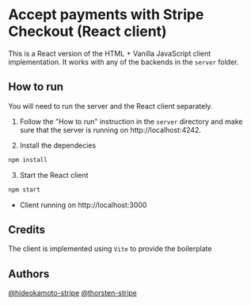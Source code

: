 # Accept payments with Stripe Checkout (React client)

This is a React version of the HTML + Vanilla JavaScript client implementation. It works with any of the backends in the `server` folder.

## How to run

You will need to run the server and the React client separately.

1. Follow the "How to run" instruction in the `server` directory and make sure that the server is running on http://localhost:4242.

2. Install the dependecies

```bash
npm install
```

3. Start the React client

```bash
npm start
```

- Client running on http://localhost:3000

## Credits

The client is implemented using `Vite` to provide the boilerplate

## Authors
[@hideokamoto-stripe](https://twitter.com/hidetaka_dev)
[@thorsten-stripe](https://twitter.com/thorwebdev)
